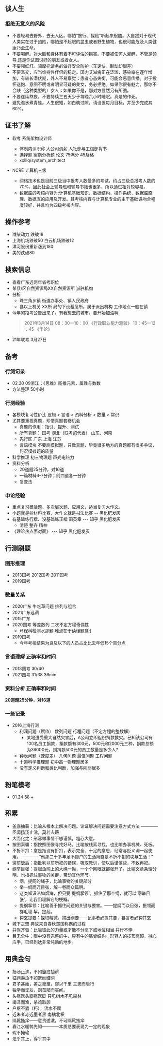 ## 谈人生
### 拒绝无意义的风险
+ 不要轻易去野外，去无人区。哪怕“旅行、探险”听起来很酷。大自然对于现代人类实在过于凶险，哪怕是不起眼的昆虫或者野生植物，也很可能危及人类健康乃至生命。
+ 不要喝醉。对大脑和身体有着不可评估的损害。不要被任何人灌醉，不管是领导,还是你试图讨好的朋友或者女人。
+ 不要闯红灯。骑摩托请务必做好安全防护（车速快，制动却很差）
+ 不要滥交，应当维持性伴侣的稳定。国内艾滋病正在泛滥，感染率在逐年增加，有较长潜伏期，外人不易察觉；患者心态失衡，可能会恶意传播。对于投怀送抱、意图不明或者明显可疑的美女，务必拒绝。如果你很有魅力，那你不会缺（这种类型的）女人；如果你不是，那对方显然另有所图。
+ 不要连续熬夜，不要持续三五天少于每晚六小时睡眠。真是的作死。
+ 避免温水煮青蛙。人生很短，如白驹过隙。请设置每月目标，并至少完成其60%。


## 证书了解
+ 软考 系统架构设计师
  + 体制内评职称 大公司调薪  人社部与工信部背书
  + 选择题 案例分析题 论文 75满分 45及格
  + xxlllq/system_architect

+ NCRE 计算机三级
  + 网络技术也是目前三级当中报考人数最多的考试，约占三级总报考人数的70%，因此社会上辅导班和辅导书籍也很多，所以通过相对较容易。
  + 数据库的考核内容为:计算机基础知识、数据结构、操作系统、数据库原理、数据库的应用及开发。其考核内容与计算机专业的主干基础课吻合程度较好，并且均为四级考核内容。

## 操作参考
+ 潍柴动力 跌破18
+ 上海机场跌破50  白云机场跌破12
+ 洋河股份重新涨到180
+ 美的跌破80

## 搜索信息
+ 查看广东近两年省考职位
+ 某县/区自然资源局XX自然资源所 派驻机构
+ 分析
  + 珠三角乡镇 街道办事处、镇人民政府
  + 县以上机关 XX所 局的下设基层所，属于派出机构 工作地点一般在镇
+ 今年的招考公告出来了，有我想去的城市，要开始加油啊
  >   2021年3月14日 
  08︰30—10︰00  《行政职业能力测验》
  10︰45—12︰45  《申论》
+ 21年联考 3月27日



## 备考
### 行测记录
+ 02.20 09浙江；《思维》图推元素，属性与数数
+ 方法整理  50小时

### 行测经验
+ 各模块复习性价比 逻辑 > 言语 > 资料分析 > 数量 > 常识
+ 尤其要重视真题，珍惜真题套卷机会
  + 真题的作用：指引、提升、测试
  + 所有真题： 国考 湖北（联考的代表） 山东、河南
  + 先行区 广东 上海 江苏
  + 言语模块 不要刷模拟题，只做真题，毕竟很多地方的真题都有很多争议，何况模拟题的质量
+ 科学推理 初三物理题 声光电热力  
+ 资料分析
  + 20道题25分钟，对16道
  + 一篇材料6-7分钟；前四道各一分钟
  + 复变法

### 申论经验
+ 重点复习概括题、多次层次题、应用文，适当复习大作文。
+ 小题就是抄材料比赛，大作文就是书法比赛 -- 黑化肥发灰
+ 有基础练行楷、没基础练正楷  田英章  --- 知乎 黑化肥发灰
  + 清楚 整齐 精神
+ 《理论热点面对面》 --- 知乎 黑化肥发灰





## 行测刷题

### 图形推理
+ 2013国考 2012国考 2011国考
+ 2019国考

### 数量关系  
+ 2020广东 牛吃草问题 排列与组合
+ 2021广东选调
+ 2015广东 
+ 2020国考 等差数列  二次不定方程奇偶性 
  + 环保科检测水那题 难点在于读懂题意:)
+ 2019国考
  + 今年考核结果为良及以下的人员占比比去年低15个百分点
### 言语理解 正确率和时间
+ 2013国考 30/40
+ 2021国考 31/38 36min

### 资料分析 正确率和时间
**20道题25分钟，对16道**








### 一些记录
+ 2016上海行测
  + 利润问题（赋值） 数列问题  行程问题（不定方程的整数解）  
    + 某地遭受重大自然灾害后，A公司立即组织捐款救灾。已知该公司有100名员工捐款，捐款额有300元，500元和2000元三种，捐款总额为36000元，则捐款500元的员工数量是多少人? 
  + 钟表问题（速度差） 几何问题  最值问题  工程问题
  + 十道科学推理题 初中高一物理题居多
  + 没有定义判断和类比判断，加强与削弱居多

## 粉笔模考
+ 01.24  58
  + 

## 积累
+ 釜底抽薪：比喻从根本上解决问题。论证解决问题需要注意方式方法  ———— 臣闻扬汤止沸，莫若去薪
+ 大而化之：形容做事情不够谨慎，粗心大意。
+ 按图索骥：指按照图像寻找好马，比喻按线索寻找，也比喻办事机械、死板。
+ 不折不扣：意是指没有折扣，表示完全、十足的意思，经常与贬义词一起使用。———— “他那二十多年足不窥户的生活简直是不折不扣的坟墓生活！”
+ 惩前毖后：指批判以前所犯的错误，吸取教训，使以后谨慎些，不致再犯。
+ 纲举目张：提起鱼网上的大绳一抛，一个个网眼就都张开了。比喻文章条理分明，也指抓住事物的关键，带动其他环节。
  + 纲，提网的绳子，比喻事物的关键部分 
  + 举一纲而万目张，解一卷而众篇明。
  + 这类知识浩如烟海，但只要‘提纲挈领’，抓住了那个纲，就可以‘纲举目张’，让我们理解它的梗概。
  + 提纲挈领：比喻善于抓住问题的关键与要害。——提纲而众目张，振领而群毛理  挈，提起。
  + 钩玄提要：探取精微，摘出纲要——记事者必提其要，纂言者必钩其玄
+ 城下之盟 典故来自春秋楚国称霸的过程
+ 并驾齐驱：比喻彼此的力量或才能不分高下或地位相当  并行不悖
+ 目无全牛：眼中没有完整的牛，只有牛的筋骨结构。形容人的技艺高超，得心应手，已经到达非常纯熟的地步。

## 用典金句
+ 扬汤止沸，不如釜底抽薪
+ 临渊羡鱼不如退而结网
+ 君子甚始，差之毫厘，谬以千里   三思而后行
+ 独学而无友，则孤陋而寡闻。  
+ 头痛医头脚痛医脚  只见树木不见森林
+ 竭泽而渔，杀鸡取卵
+ 户枢不蠹（朽），流水不腐
+ 近朱者赤近墨者黑  南橘北枳
+ 隔靴搔痒——意贵透澈，不可隔靴搔痒
+ 春江水暖鸭先知————本质总要表现为一定的现象
+ 瑕不掩瑜
+ 法乎其上，得乎其中

